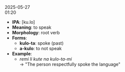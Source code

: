 2025-05-27  
01:20

- **IPA**: [ku.lo]  
- **Meaning**: to speak  
- **Morphology**: root verb  
- **Forms**:
	- **kulo-ta**: spoke (past)
	- **a-kulo**: to not speak
- **Example**:  
  - *remi li kute na kulo-ta-mi*  
    → "The person respectfully spoke the language"